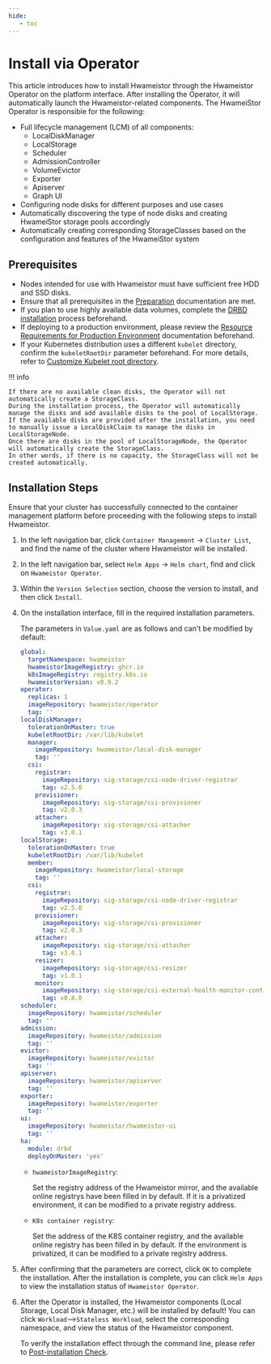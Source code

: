 ```yaml
---
hide:
   - toc
---
```


# Install via Operator

This article introduces how to install Hwameistor through the Hwameistor Operator on the platform interface. After installing the Operator, it will automatically launch the Hwameistor-related components. The HwameiStor Operator is responsible for the following:

- Full lifecycle management (LCM) of all components:
    - LocalDiskManager
    - LocalStorage
    - Scheduler
    - AdmissionController
    - VolumeEvictor
    - Exporter
    - Apiserver
    - Graph UI
- Configuring node disks for different purposes and use cases
- Automatically discovering the type of node disks and creating HwameiStor storage pools accordingly
- Automatically creating corresponding StorageClasses based on the configuration and features of the HwameiStor system

## Prerequisites

- Nodes intended for use with Hwameistor must have sufficient free HDD and SSD disks.
- Ensure that all prerequisites in the [Preparation](prereq.md) documentation are met.
- If you plan to use highly available data volumes, complete the [DRBD installation](drbdinstall.md) process beforehand.
- If deploying to a production environment, please review the [Resource Requirements for Production Environment](proresource.md) documentation beforehand.
- If your Kubernetes distribution uses a different `kubelet` directory, confirm the `kubeletRootDir` parameter beforehand. For more details, refer to [Customize Kubelet root directory](customized-kubelet.md).

!!! info

    If there are no available clean disks, the Operator will not automatically create a StorageClass.
    During the installation process, the Operator will automatically manage the disks and add available disks to the pool of LocalStorage.
    If the available disks are provided after the installation, you need to manually issue a LocalDiskClaim to manage the disks in LocalStorageNode.
    Once there are disks in the pool of LocalStorageNode, the Operator will automatically create the StorageClass.
    In other words, if there is no capacity, the StorageClass will not be created automatically.

## Installation Steps

Ensure that your cluster has successfully connected to the container management platform before proceeding with the following steps to install Hwameistor.

1. In the left navigation bar, click `Container Management` -> `Cluster List`, and find the name of the cluster where Hwameistor will be installed.

2. In the left navigation bar, select `Helm Apps` -> `Helm chart`, find and click on `Hwameistor Operator`.

3. Within the `Version Selection` section, choose the version to install, and then click `Install`.

4. On the installation interface, fill in the required installation parameters.

     The parameters in `Value.yaml` are as follows and can't be modified by default:

     ```yaml
     global:
       targetNamespace: hwameistor
       hwameistorImageRegistry: ghcr.io
       k8sImageRegistry: registry.k8s.io
       hwameistorVersion: v0.9.2
     operator:
       replicas: 1
       imageRepository: hwameistor/operator
       tag: ''
     localDiskManager:
       tolerationOnMaster: true
       kubeletRootDir: /var/lib/kubelet
       manager:
         imageRepository: hwameistor/local-disk-manager
         tag: ''
       csi:
         registrar:
           imageRepository: sig-storage/csi-node-driver-registrar
           tag: v2.5.0
         provisioner:
           imageRepository: sig-storage/csi-provisioner
           tag: v2.0.3
         attacher:
           imageRepository: sig-storage/csi-attacher
           tag: v3.0.1
     localStorage:
       tolerationOnMaster: true
       kubeletRootDir: /var/lib/kubelet
       member:
         imageRepository: hwameistor/local-storage
         tag: ''
       csi:
         registrar:
           imageRepository: sig-storage/csi-node-driver-registrar
           tag: v2.5.0
         provisioner:
           imageRepository: sig-storage/csi-provisioner
           tag: v2.0.3
         attacher:
           imageRepository: sig-storage/csi-attacher
           tag: v3.0.1
         resizer:
           imageRepository: sig-storage/csi-resizer
           tag: v1.0.1
         monitor:
           imageRepository: sig-storage/csi-external-health-monitor-controller
           tag: v0.8.0
     scheduler:
       imageRepository: hwameistor/scheduler
       tag: ''
     admission:
       imageRepository: hwameistor/admission
       tag: ''
     evictor:
       imageRepository: hwameistor/evictor
       tag: ''
     apiserver:
       imageRepository: hwameistor/apiserver
       tag: ''
     exporter:
       imageRepository: hwameistor/exporter
       tag: ''
     ui:
       imageRepository: hwameistor/hwameistor-ui
       tag: ''
     ha:
       module: drbd
       deployOnMaster: 'yes'
     ```

     - `hwameistorImageRegistry`:

         Set the registry address of the Hwameistor mirror, and the available online registrys have been filled in by default.
         If it is a privatized environment, it can be modified to a private registry address.

     - `K8s container registry`:

         Set the address of the K8S container registry, and the available online registry has been filled in by default.
         If the environment is privatized, it can be modified to a private registry address.

5. After confirming that the parameters are correct, click `OK` to complete the installation. After the installation is complete, you can click `Helm Apps` to view the installation status of `Hwameistor Operator`.

6. After the Operator is installed, the Hwameistor components (Local Storage, Local Disk Manager, etc.) will be installed by default!
    You can click `Workload`-->`Stateless Workload`, select the corresponding namespace, and view the status of the Hwameistor component.

     To verify the installation effect through the command line, please refer to [Post-installation Check](./post-check.md).
